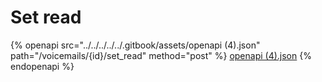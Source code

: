 # Set read

{% openapi src="../../../../../.gitbook/assets/openapi (4).json" path="/voicemails/{id}/set_read" method="post" %}
[openapi (4).json](<../../../../../.gitbook/assets/openapi (4).json>)
{% endopenapi %}
